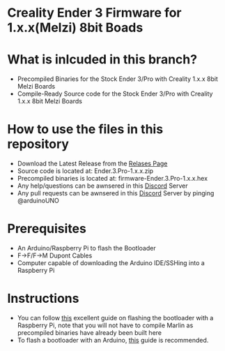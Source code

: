 # Creality Ender 3 Firmware for 1.x.x(Melzi) 8bit Boads

# What is inlcuded in this branch?
* Precompiled Binaries for the Stock Ender 3/Pro with Creality 1.x.x 8bit Melzi Boards
* Compile-Ready Source code for the Stock Ender 3/Pro with Creality 1.x.x 8bit Melzi Boards

# How to use the files in this repository
* Download the Latest Release from the [Relases Page](https://github.com/rpi309/Creality-Ender-3-Firmware/releases) 
* Source code is located at: Ender.3.Pro-1.x.x.zip
* Precompiled binaries is located at: firmware-Ender.3.Pro-1.x.x.hex
* Any help/questions can be awnsered in this [Discord](https://discord.com/invite/2gThVRR) Server
* Any pull requests can be awnsered in this [Discord](https://discord.com/invite/2gThVRR) Server by pinging @arduinoUNO

# Prerequisites
* An Arduino/Raspberry Pi to flash the Bootloader
* F->F/F->M Dupont Cables
* Computer capable of downloading the Arduino IDE/SSHing into a Raspberry Pi

# Instructions
* You can follow [this](https://the-eg.github.io/2020/09/19/flashing-ender3-firmware.html) excellent guide on flashing the bootloader with a Raspberry Pi, note that you will not have to compile Marlin as precompiled binaries have already been built here
* To flash a bootloader with an Arduino, [this](https://howchoo.com/ender3/ender-3-bootloader-firmware-update-marlin) guide is recommended.

